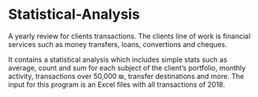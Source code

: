 # Statistical-Analysis
A yearly review for clients transactions. The clients line of work is financial services such as money transfers, loans, convertions and cheques.

It contains a statistical analysis which includes simple stats such as average, count and sum for each subject of the client’s portfolio, monthly activity, transactions over 50,000 ₪, transfer destinations and more. 
The input for this program is an Excel files with all transactions of 2018.



